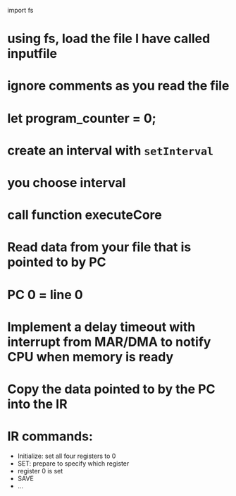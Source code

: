 import fs

# using fs, load the file I have called inputfile

# ignore  comments as you read the file

# let program_counter = 0;

# create an interval with `setInterval`

# you choose interval

# call function executeCore

# Read data from your file that is pointed to by PC
# PC 0 = line 0

# Implement a delay timeout with interrupt from MAR/DMA to notify CPU when memory is ready

# Copy the data pointed to by the PC into the IR

# IR commands:
- Initialize: set all four registers to 0
- SET: prepare to specify which register
- register 0 is set
- SAVE
- ...

